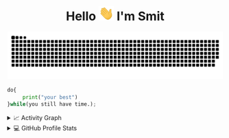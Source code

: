 <div align="center">
<h1 align="center">Hello <img width="35" src="https://github.com/SmitDasadia/SmitDasadia/blob/main/resources/img/waving.gif"> I'm Smit</h1>
</div>

<div align="center">
  <img  src="https://github.com/SmitDasadia/SmitDasadia/blob/main/resources/img/snake.svg"
       alt="snake" /></a>
</div>

```python
do{  
     print("your best") 
}while(you still have time.); 

```

<details>
  <summary>📈 Activity Graph</summary>
  <br/>
  <h2 align="center"> My Activity </h2>
  <img alt="Smit Activity Graph" src="https://activity-graph.herokuapp.com/graph/?username=SmitDasadia&bg_color=000&color=fff&line=00E676&point=fff&hide_border=true" /></a>
</details>

<details> 
  <summary>💻 GitHub Profile Stats</summary>
  <div>
    <h2 align="center"> 📊 Github stats </h2>
      <br/>
        <p align="center">
          <img src="https://github-readme-stats.vercel.app/api/top-langs/?username=SmitDasadia&langs_count=6&theme=gruvbox&layout=compact&hide_border=true" alt="SmitDasadia :: Top Langs" /></a>
        </p>
        <p align="center">
          <img width="49.5%" src="https://github-readme-stats.vercel.app/api?username=SmitDasadia&show_icons=true&theme=gruvbox&hide_border=true" />
          <img width="49.5%" src="https://github-readme-streak-stats.herokuapp.com/?user=SmitDasadia&theme=gruvbox&hide_border=true" />
          </a>
       </p>
     <br>
  </div>    
</details>








